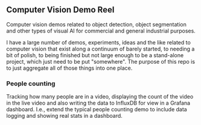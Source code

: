 ## Computer Vision Demo Reel
 Computer vision demos related to object detection, object segmentation and other types of visual AI for commercial and general industrial purposes.

I have a large number of demos, experiments, ideas and the like related to computer vision that exist along a continuum of barely started, to needing a bit of polish, to being finished but not large enough to be a stand-alone project, which just need to be put "somewhere". The purpose of this repo is to just aggregate all of those things into one place.


### People counting 

Tracking how many people are in a video, displaying the count of the video in the live video and also writing the data to InfluxDB for view in a Grafana dashboard. I.e., extend the typical people counting demo to include data logging and showing real stats in a dashboard. 



